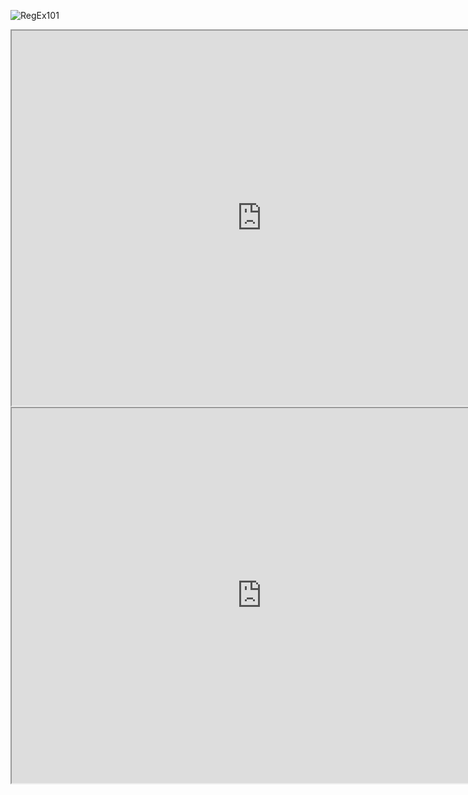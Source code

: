 ![RegEx101]()

<iframe
  src="https://regex101.com/r/Av3xlr/1"
  title="iframe Example 1"
  width="800"
  height="600">
</iframe>

<iframe
  src="https://ralfreddings.github.io/MarkDownTest/"
  title="iframe Example 1"
  width="800"
  height="600">
</iframe>


